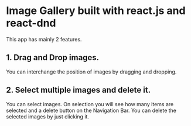# Image Gallery built with react.js and react-dnd

This app has mainly 2 features.
## 1. Drag and Drop images.
You can interchange the position of images by dragging and dropping.
## 2. Select multiple images and delete it.
You can select images. On selection you will see how many items are selected and a delete button on the Navigation Bar. You can delete the selected images by just clicking it.
